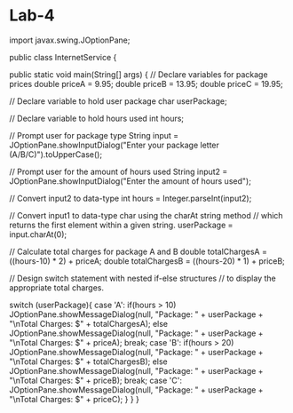 # Lab-4

import javax.swing.JOptionPane;
 
public class InternetService {

 public static void main(String[] args) {
  // Declare variables for package prices
  double priceA =  9.95;
  double priceB = 13.95;
  double priceC = 19.95;
  
  // Declare variable to hold user package
  char userPackage;
  
  // Declare variable to hold hours used
  int hours;
  
  // Prompt user for package type
  String input = JOptionPane.showInputDialog("Enter your package letter (A/B/C)").toUpperCase();
  
  // Prompt user for the amount of hours used
  String input2 = JOptionPane.showInputDialog("Enter the amount of hours used");
  
  // Convert input2 to data-type int
  hours = Integer.parseInt(input2);
  
  // Convert input1 to data-type char using the charAt string method
  // which returns the first element within a given string.
  userPackage = input.charAt(0);
 
  // Calculate total charges for package A and B
  double totalChargesA = ((hours-10) * 2) + priceA;
  double totalChargesB = ((hours-20) * 1) + priceB;
  
  // Design switch statement with nested if-else structures
  // to display the appropriate total charges.
  
  switch (userPackage){
  case 'A':
   if(hours > 10)
    JOptionPane.showMessageDialog(null, "Package: " + userPackage + "\nTotal Charges: $" + totalChargesA);
   else
    JOptionPane.showMessageDialog(null, "Package: " + userPackage + "\nTotal Charges: $" + priceA);
   break;
  case 'B':
   if(hours > 20)
    JOptionPane.showMessageDialog(null, "Package: " + userPackage + "\nTotal Charges: $" + totalChargesB);
   else
    JOptionPane.showMessageDialog(null, "Package: " + userPackage + "\nTotal Charges: $" + priceB);
   break;
  case 'C':
    JOptionPane.showMessageDialog(null, "Package: " + userPackage + "\nTotal Charges: $" + priceC);
  }
 }
}
